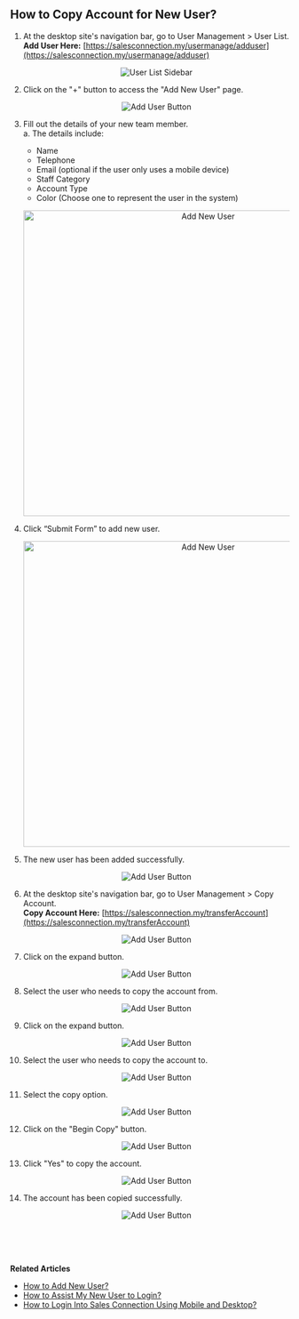 ## How to Copy Account for New User?
    
  1. At the desktop site's navigation bar, go to User Management > User List.<br>
     **Add User Here:** [https://salesconnection.my/usermanage/adduser](https://salesconnection.my/usermanage/adduser)<br>

     <p align="center">
       <img src="img/User_List_Sidebar.png" alt="User List Sidebar">
     </p>

  2. Click on the "+" button to access the "Add New User" page.<br>

     <p align="center">
       <img src="img/Add_User_Button.png" alt="Add User Button">
     </p>

  3. Fill out the details of your new team member.<br>
     a. The details include:<br>
        - Name<br>
        - Telephone<br>
        - Email (optional if the user only uses a mobile device)<br>
        - Staff Category<br>
        - Account Type<br>
        - Color (Choose one to represent the user in the system)<br>

     <p align="center">
       <img src="img/Add_New_User.png" alt="Add New User" width="650" height="550">
     </p>
     
  4. Click “Submit Form” to add new user.<br>

     <p align="center">
       <img src="img/Add_New_User.png" alt="Add New User" width="650" height="550">
     </p>

  5. The new user has been added successfully.<br>

     <p align="center">
       <img src="img/Add_User_Button.png" alt="Add User Button">
     </p>

  6. At the desktop site's navigation bar, go to User Management > Copy Account.<br>
     **Copy Account Here:** [https://salesconnection.my/transferAccount](https://salesconnection.my/transferAccount)<br>

     <p align="center">
       <img src="img/Add_User_Button.png" alt="Add User Button">
     </p>

  7. Click on the expand button.<br>

     <p align="center">
       <img src="img/Add_User_Button.png" alt="Add User Button">
     </p>

  8. Select the user who needs to copy the account from.<br>

     <p align="center">
       <img src="img/Add_User_Button.png" alt="Add User Button">
     </p>

  9. Click on the expand button.<br>

     <p align="center">
       <img src="img/Add_User_Button.png" alt="Add User Button">
     </p>

  10. Select the user who needs to copy the account to.<br>

      <p align="center">
        <img src="img/Add_User_Button.png" alt="Add User Button">
      </p>

  11. Select the copy option.<br>

      <p align="center">
        <img src="img/Add_User_Button.png" alt="Add User Button">
      </p>

  12. Click on the "Begin Copy" button.<br>

      <p align="center">
        <img src="img/Add_User_Button.png" alt="Add User Button">
      </p>

  13. Click "Yes" to copy the account.<br>

      <p align="center">
        <img src="img/Add_User_Button.png" alt="Add User Button">
      </p>

  14. The account has been copied successfully.<br>

      <p align="center">
        <img src="img/Add_User_Button.png" alt="Add User Button">
      </p>
  <br><br><br>

**Related Articles**<br>
- [How to Add New User?](Add_New_User.md)
- [How to Assist My New User to Login?](New_User_Login.md)
- [How to Login Into Sales Connection Using Mobile and Desktop?](Login.md)
